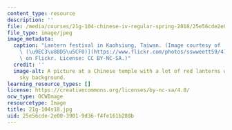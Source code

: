 ```yaml
---
content_type: resource
description: ''
file: /media/courses/21g-104-chinese-iv-regular-spring-2018/25e56cde2e0039019d36f4fe161b288b_21g-104s18.jpg
file_type: image/jpeg
image_metadata:
  caption: "Lantern festival in Kaohsiung, Taiwan. (Image courtesy of [sswweett59\
    \ (\u9EC3\u88D5\u5CF0)](https://www.flickr.com/photos/sswweett59/47083937842/in/photolist-5Wy27P-2i57vVc-2eJDukL-5XYKUD-vXDf-vXEC-vXDk-RtUV6C-vXEi-vXEk-vXDu-vXDJ-RXRSVd-vXDp-vXDw-vXDK-vXEs-vXEw-vXEm-vXEp-9mah2P-vXE9-vXDW-RNFxZb-vXDB-GaNuYY-qGtCB5-CidiY-RQz7XH-bps3JM-RFhPZa-5PDZzo-r99m5b-5PzHSg-5PDZUm-bps3r8-23tvb8F-g4QK9p-7xEQUk-bps3vg-bps3oi-bps3BH-7xJEsf-FoG3g2-225BGfo-g4QJs4-dfGgPP-RQz5FD-7xEQQF-RXRRBG)\
    \ on Flickr. License: CC BY-NC-SA.)"
  credit: ''
  image-alt: A picture at a Chinese temple with a lot of red lanterns with a blue
    sky background.
learning_resource_types: []
license: https://creativecommons.org/licenses/by-nc-sa/4.0/
ocw_type: OCWImage
resourcetype: Image
title: 21g-104s18.jpg
uid: 25e56cde-2e00-3901-9d36-f4fe161b288b
---
```

